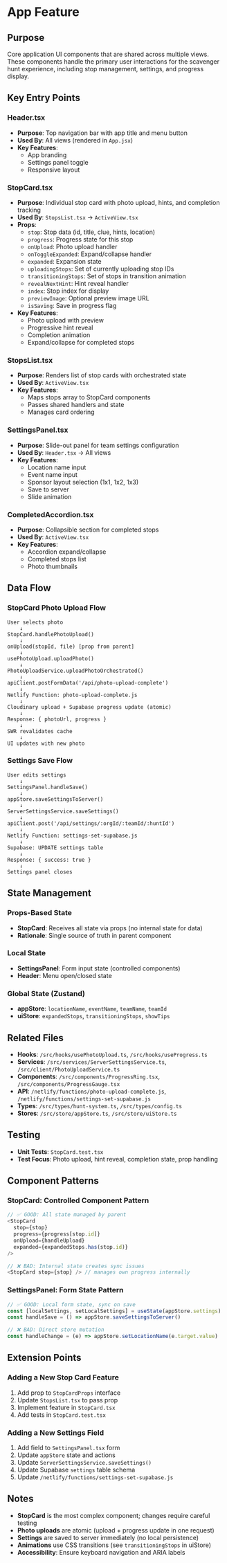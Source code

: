 # App Feature

## Purpose

Core application UI components that are shared across multiple views. These components handle the primary user interactions for the scavenger hunt experience, including stop management, settings, and progress display.

## Key Entry Points

### Header.tsx
- **Purpose**: Top navigation bar with app title and menu button
- **Used By**: All views (rendered in `App.jsx`)
- **Key Features**:
  - App branding
  - Settings panel toggle
  - Responsive layout

### StopCard.tsx
- **Purpose**: Individual stop card with photo upload, hints, and completion tracking
- **Used By**: `StopsList.tsx` → `ActiveView.tsx`
- **Props**:
  - `stop`: Stop data (id, title, clue, hints, location)
  - `progress`: Progress state for this stop
  - `onUpload`: Photo upload handler
  - `onToggleExpanded`: Expand/collapse handler
  - `expanded`: Expansion state
  - `uploadingStops`: Set of currently uploading stop IDs
  - `transitioningStops`: Set of stops in transition animation
  - `revealNextHint`: Hint reveal handler
  - `index`: Stop index for display
  - `previewImage`: Optional preview image URL
  - `isSaving`: Save in progress flag
- **Key Features**:
  - Photo upload with preview
  - Progressive hint reveal
  - Completion animation
  - Expand/collapse for completed stops

### StopsList.tsx
- **Purpose**: Renders list of stop cards with orchestrated state
- **Used By**: `ActiveView.tsx`
- **Key Features**:
  - Maps stops array to StopCard components
  - Passes shared handlers and state
  - Manages card ordering

### SettingsPanel.tsx
- **Purpose**: Slide-out panel for team settings configuration
- **Used By**: `Header.tsx` → All views
- **Key Features**:
  - Location name input
  - Event name input
  - Sponsor layout selection (1x1, 1x2, 1x3)
  - Save to server
  - Slide animation

### CompletedAccordion.tsx
- **Purpose**: Collapsible section for completed stops
- **Used By**: `ActiveView.tsx`
- **Key Features**:
  - Accordion expand/collapse
  - Completed stops list
  - Photo thumbnails

## Data Flow

### StopCard Photo Upload Flow

```
User selects photo
    ↓
StopCard.handlePhotoUpload()
    ↓
onUpload(stopId, file) [prop from parent]
    ↓
usePhotoUpload.uploadPhoto()
    ↓
PhotoUploadService.uploadPhotoOrchestrated()
    ↓
apiClient.postFormData('/api/photo-upload-complete')
    ↓
Netlify Function: photo-upload-complete.js
    ↓
Cloudinary upload + Supabase progress update (atomic)
    ↓
Response: { photoUrl, progress }
    ↓
SWR revalidates cache
    ↓
UI updates with new photo
```

### Settings Save Flow

```
User edits settings
    ↓
SettingsPanel.handleSave()
    ↓
appStore.saveSettingsToServer()
    ↓
ServerSettingsService.saveSettings()
    ↓
apiClient.post('/api/settings/:orgId/:teamId/:huntId')
    ↓
Netlify Function: settings-set-supabase.js
    ↓
Supabase: UPDATE settings table
    ↓
Response: { success: true }
    ↓
Settings panel closes
```

## State Management

### Props-Based State
- **StopCard**: Receives all state via props (no internal state for data)
- **Rationale**: Single source of truth in parent component

### Local State
- **SettingsPanel**: Form input state (controlled components)
- **Header**: Menu open/closed state

### Global State (Zustand)
- **appStore**: `locationName`, `eventName`, `teamName`, `teamId`
- **uiStore**: `expandedStops`, `transitioningStops`, `showTips`

## Related Files

- **Hooks**: `/src/hooks/usePhotoUpload.ts`, `/src/hooks/useProgress.ts`
- **Services**: `/src/services/ServerSettingsService.ts`, `/src/client/PhotoUploadService.ts`
- **Components**: `/src/components/ProgressRing.tsx`, `/src/components/ProgressGauge.tsx`
- **API**: `/netlify/functions/photo-upload-complete.js`, `/netlify/functions/settings-set-supabase.js`
- **Types**: `/src/types/hunt-system.ts`, `/src/types/config.ts`
- **Stores**: `/src/store/appStore.ts`, `/src/store/uiStore.ts`

## Testing

- **Unit Tests**: `StopCard.test.tsx`
- **Test Focus**: Photo upload, hint reveal, completion state, prop handling

## Component Patterns

### StopCard: Controlled Component Pattern

```typescript
// ✅ GOOD: All state managed by parent
<StopCard
  stop={stop}
  progress={progress[stop.id]}
  onUpload={handleUpload}
  expanded={expandedStops.has(stop.id)}
/>

// ❌ BAD: Internal state creates sync issues
<StopCard stop={stop} /> // manages own progress internally
```

### SettingsPanel: Form State Pattern

```typescript
// ✅ GOOD: Local form state, sync on save
const [localSettings, setLocalSettings] = useState(appStore.settings)
const handleSave = () => appStore.saveSettingsToServer()

// ❌ BAD: Direct store mutation
const handleChange = (e) => appStore.setLocationName(e.target.value)
```

## Extension Points

### Adding a New Stop Card Feature

1. Add prop to `StopCardProps` interface
2. Update `StopsList.tsx` to pass prop
3. Implement feature in `StopCard.tsx`
4. Add tests in `StopCard.test.tsx`

### Adding a New Settings Field

1. Add field to `SettingsPanel.tsx` form
2. Update `appStore` state and actions
3. Update `ServerSettingsService.saveSettings()`
4. Update Supabase `settings` table schema
5. Update `/netlify/functions/settings-set-supabase.js`

## Notes

- **StopCard** is the most complex component; changes require careful testing
- **Photo uploads** are atomic (upload + progress update in one request)
- **Settings** are saved to server immediately (no local persistence)
- **Animations** use CSS transitions (see `transitioningStops` in uiStore)
- **Accessibility**: Ensure keyboard navigation and ARIA labels
